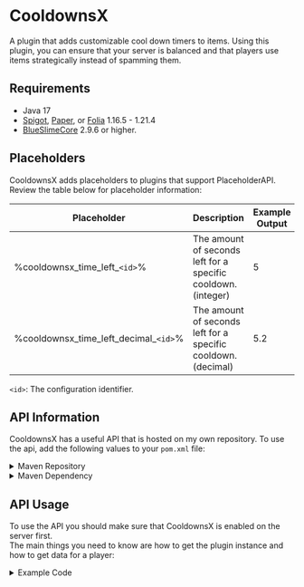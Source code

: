 # CooldownsX

A plugin that adds customizable cool down timers to items.
Using this plugin, you can ensure that your server is balanced and that players
use items strategically instead of spamming them. 

## Requirements

- Java 17
- [Spigot](https://spigotmc.org/), [Paper](https://papermc.io/downloads/paper), or [Folia](https://papermc.io/software/folia) 1.16.5 - 1.21.4
- [BlueSlimeCore](https://jenkins.sirblobman.xyz/job/SirBlobman/job/BlueSlimeCore/) 2.9.6 or higher.

## Placeholders

CooldownsX adds placeholders to plugins that support PlaceholderAPI.
Review the table below for placeholder information:

| Placeholder                           | Description                                                   | Example Output |
|---------------------------------------|---------------------------------------------------------------|----------------|
| %cooldownsx_time_left_`<id>`%         | The amount of seconds left for a specific cooldown. (integer) | 5              |
| %cooldownsx_time_left_decimal_`<id>`% | The amount of seconds left for a specific cooldown. (decimal) | 5.2            |

`<id>`: The configuration identifier. 

## API Information

CooldownsX has a useful API that is hosted on my own repository.
To use the api, add the following values to your `pom.xml` file:

<details>
<summary>Maven Repository</summary>

```xml
<repositories>
    <!-- SirBlobman Public Repository -->
    <repository>
        <id>sirblobman-public</id>
        <url>https://nexus.sirblobman.xyz/public/</url>
    </repository>
</repositories>
```
</details>
<details>
<summary>Maven Dependency</summary>

```xml
<dependencies>
    <!-- CooldownsX -->
    <dependency>
        <groupId>com.github.sirblobman.plugin.cooldowns</groupId>
        <artifactId>cooldowns-api</artifactId>
        <version>5.1.0-SNAPSHOT</version>
        <scope>provided</scope>
    </dependency>
</dependencies>
```
</details>

## API Usage

To use the API you should make sure that CooldownsX is enabled on the server first.  
The main things you need to know are how to get the plugin instance and how to get data for a player:

<details>
<summary>Example Code</summary>

```java
import org.bukkit.Bukkit;
import org.bukkit.entity.Player;
import org.bukkit.plugin.Plugin;
import org.bukkit.plugin.PluginManager;

import com.github.sirblobman.plugin.cooldown.CooldownsX;
import com.github.sirblobman.plugin.cooldown.Cooldown;
import com.github.sirblobman.plugin.cooldown.PlayerCooldown;
import com.github.sirblobman.plugin.cooldown.PlayerCooldownManager;

import org.jetbrains.annotations.Nullable;
import org.jetbrains.annotations.NotNull;

public final class CooldownHelper {
    public @NotNull CooldownsX getCooldownsX() {
        PluginManager pluginManager = Bukkit.getPluginManager();
        Plugin plugin = pluginManager.getPlugin("CooldownsX");
        return (CooldownsX) plugin;
    }

    public @NotNull PlayerCooldown getData(@NotNull Player player) {
        CooldownsX plugin = getCooldownsX();
        PlayerCooldownManager manager = plugin.getCooldownManager();
        return manager.getData(player);
    }
    
    public @Nullable Cooldown getCooldownSettings(@NotNull String id) {
        CooldownsX plugin = getCooldownsX();
        PlayerCooldownManager manager = plugin.getCooldownManager();
        return manager.getCooldownSettings(id);
    }

    /*
     *  You can check the expiration time of a specific cooldown for a player:
     */
    public long getCooldownExpireMillis(@NotNull Player player, @NotNull String id) {
        Cooldown cooldown = getCooldownSettings(id);
        if (cooldown == null) {
            return 0L;
        }

        PlayerCooldown data = getData(player);
        return data.getCooldownExpireTime(cooldown);
    }
}
```
</details>
